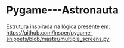 # Pygame---Astronauta

Estrutura inspirada na lógica presente em: https://github.com/Insper/pygame-snippets/blob/master/multiple_screens.py;
